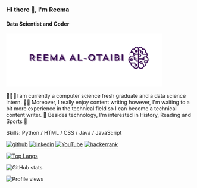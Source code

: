 ### Hi there 👋, I'm Reema
#### Data Scientist and Coder
![Data Scientist and Coder](https://github.com/reemaalotaibi/reemaalotaibi/blob/main/banner.png)

👩🏻‍💻I am currently a computer science fresh graduate and a data science intern. 
✍🏼 Moreover, I really enjoy content writing however, I'm waiting to a bit more experience in the technical field so I can become a technical content writer.
📖 Besides technology, I'm interested in History, Reading and Sports 🏀

Skills: Python / HTML / CSS / Java / JavaScript



[<img src='https://cdn.jsdelivr.net/npm/simple-icons@3.0.1/icons/github.svg' alt='github' height='40'>](https://github.com/reemaalotaibi)  [<img src='https://cdn.jsdelivr.net/npm/simple-icons@3.0.1/icons/linkedin.svg' alt='linkedin' height='40'>](https://www.linkedin.com/in/reemaalotaibi/)  [<img src='https://cdn.jsdelivr.net/npm/simple-icons@3.0.1/icons/youtube.svg' alt='YouTube' height='40'>](https://www.youtube.com/channel/UC8wLUgxJjHTwa9-OM6OjBcA/playlists)  [<img src='https://cdn.jsdelivr.net/npm/simple-icons@3.0.1/icons/hackerrank.svg' alt='hackerrank' height='40'>](https://www.hackerrank.com/reemaalotaibi)  

[![Top Langs](https://github-readme-stats.vercel.app/api/top-langs/?username=reemaalotaibi)](https://github.com/anuraghazra/github-readme-stats)

![GitHub stats](https://github-readme-stats.vercel.app/api?username=reemaalotaibi&show_icons=true)  

![Profile views](https://gpvc.arturio.dev/reemaalotaibi)  
